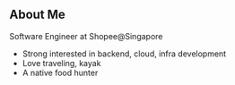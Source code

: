 
## About Me

Software Engineer at Shopee@Singapore

* Strong interested in backend, cloud, infra development
* Love traveling, kayak
* A native food hunter





